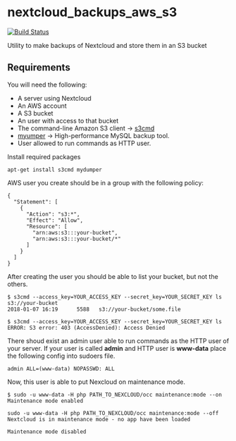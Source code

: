 # nextcloud_backups_aws_s3

[![Build Status](https://travis-ci.org/a-castellano/nextcloud_backups_aws_s3.svg?branch=unit_tests)](https://travis-ci.org/a-castellano/nextcloud_backups_aws_s3)

Utility to make backups of Nextcloud and store them in an S3 bucket

## Requirements

You will need the following:
- A server using Nextcloud
- An AWS account
- A S3 bucket
- An user with access to that bucket
- The command-line Amazon S3 client -> [s3cmd](http://s3tools.org/s3cmd)
- [myumper](https://github.com/maxbube/mydumper) -> High-performance MySQL backup tool.
- User allowed to run commands as HTTP user.


Install required packages
```
apt-get install s3cmd mydumper
```

AWS user you create should be in a group with the following policy:
```
{
  "Statement": [
    {
      "Action": "s3:*",
      "Effect": "Allow",
      "Resource": [
        "arn:aws:s3:::your-bucket",
        "arn:aws:s3:::your-bucket/*"
      ]
    }
  ]
}
```

After creating the user you should be able to list your bucket, but not the others.

```
$ s3cmd --access_key=YOUR_ACCESS_KEY --secret_key=YOUR_SECRET_KEY ls s3://your-bucket
2018-01-07 16:19      5588   s3://your-bucket/some.file
```

```
$ s3cmd --access_key=YOUR_ACCESS_KEY --secret_key=YOUR_SECRET_KEY ls
ERROR: S3 error: 403 (AccessDenied): Access Denied
```

There shoud exist an admin user able to run commands as the HTTP user of your server.
If your user is called **admin** and HTTP user is **www-data** place the following config into sudoers file.

```
admin ALL=(www-data) NOPASSWD: ALL
```
Now, this user is able to put Nexcloud on maintenance mode.

```
$ sudo -u www-data -H php PATH_TO_NEXCLOUD/occ maintenance:mode --on
Maintenance mode enabled

sudo -u www-data -H php PATH_TO_NEXCLOUD/occ maintenance:mode --off
Nextcloud is in maintenance mode - no app have been loaded

Maintenance mode disabled
```
